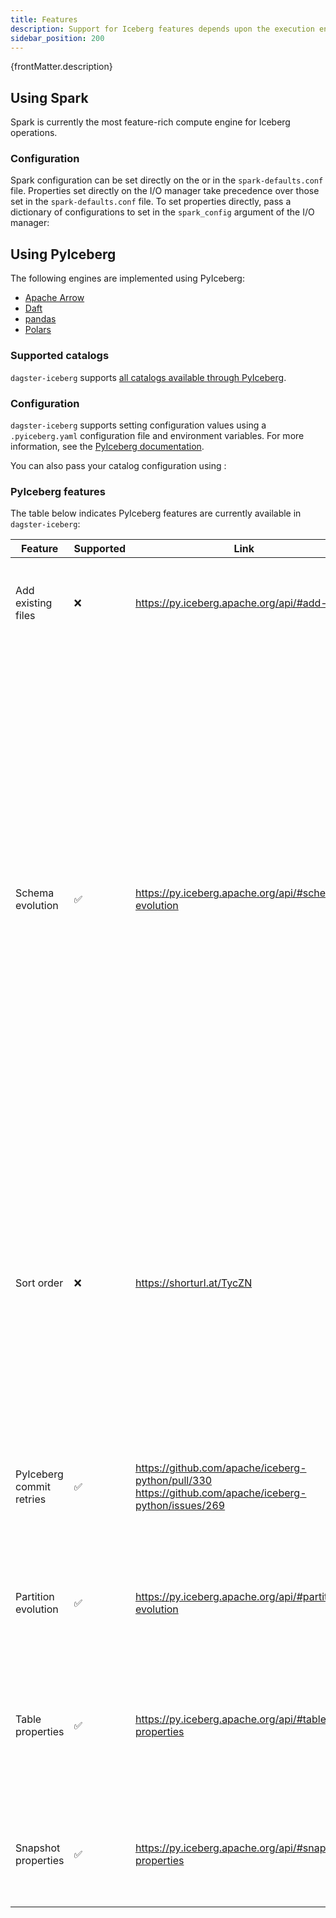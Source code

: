 ```yaml
---
title: Features
description: Support for Iceberg features depends upon the execution engine you choose.
sidebar_position: 200
---
```


<p>{frontMatter.description}</p>

## Using Spark

Spark is currently the most feature-rich compute engine for Iceberg operations.

### Configuration

Spark configuration can be set directly on the <PyObject section="libraries" object="io_manager.spark.SparkIcebergIOManager" module="dagster_iceberg" /> or in the `spark-defaults.conf` file. Properties set directly on the I/O manager take precedence over those set in the `spark-defaults.conf` file. To set properties directly, pass a dictionary of configurations to set in the `spark_config` argument of the I/O manager:

<CodeExample path="docs_snippets/docs_snippets/integrations/iceberg/configuring_spark.py" language="python" />

## Using PyIceberg

The following engines are implemented using PyIceberg:

- [Apache Arrow](https://arrow.apache.org/docs/python/index.html)
- [Daft](https://www.getdaft.io)
- [pandas](https://pandas.pydata.org)
- [Polars](https://pola.rs)

### Supported catalogs

`dagster-iceberg` supports [all catalogs available through PyIceberg](https://py.iceberg.apache.org/configuration/#catalogs).

### Configuration

`dagster-iceberg` supports setting configuration values using a `.pyiceberg.yaml` configuration file and environment variables. For more information, see the [PyIceberg documentation](https://py.iceberg.apache.org/configuration/#setting-configuration-values).

You can also pass your catalog configuration using <PyObject section="libraries" object="config.IcebergCatalogConfig" module="dagster_iceberg" />:

<CodeExample path="docs_snippets/docs_snippets/integrations/iceberg/configuring_pyiceberg.py" language="python" />

### PyIceberg features

The table below indicates PyIceberg features are currently available in `dagster-iceberg`:

| Feature                  | Supported | Link                                                                                                  | Comment                                                                                                                                                                                                                                                                                                                                                                                                                                                                                                                                         |
| ------------------------ | --------- | ----------------------------------------------------------------------------------------------------- | ----------------------------------------------------------------------------------------------------------------------------------------------------------------------------------------------------------------------------------------------------------------------------------------------------------------------------------------------------------------------------------------------------------------------------------------------------------------------------------------------------------------------------------------------- |
| Add existing files       | ❌        | https://py.iceberg.apache.org/api/#add-files                                                          | Useful for existing partitions that users don't want to re-materialize/re-compute.                                                                                                                                                                                                                                                                                                                                                                                                                                                              |
| Schema evolution         | ✅        | https://py.iceberg.apache.org/api/#schema-evolution                                                   | More complicated than e.g. delta lake since updates require diffing input table with existing Iceberg table. This is implemented by checking the schema of incoming data, dropping any columns that no longer exist in the data schema, and then using the `union_by_name()` method to merge the current schema with the table schema. Current implementation has a chance of creating a race condition when e.g. partition A tries to write to a table that has not yet processed a schema update. Should be covered by retrying when writing. |
| Sort order               | ❌        | https://shorturl.at/TycZN                                                                             | Currently limited support in PyIceberg. Sort ordering is supported when creating a table from an Iceberg schema (one must pass the source_id which can be inferred from a PyArrow schema but this is shaky). However, we cannot simply update a sort ordering like a partition or schema spec.                                                                                                                                                                                                                                                  |
| PyIceberg commit retries | ✅        | https://github.com/apache/iceberg-python/pull/330 https://github.com/apache/iceberg-python/issues/269 | PR to add this to PyIceberg is open. Will probably be merged for an upcoming release. Added a custom retry function using Tenacity for the time being.                                                                                                                                                                                                                                                                                                                                                                                          |
| Partition evolution      | ✅        | https://py.iceberg.apache.org/api/#partition-evolution                                                | Create, Update, Delete partitions by updating the Dagster partitions definition.                                                                                                                                                                                                                                                                                                                                                                                                                                                                |
| Table properties         | ✅        | https://py.iceberg.apache.org/api/#table-properties                                                   | Added as metadata on an asset. NB: config options are not checked explicitly because users can add any key-value pair to a table. Available properties [here](https://py.iceberg.apache.org/configuration/#tables).                                                                                                                                                                                                                                                                                                                             |
| Snapshot properties      | ✅        | https://py.iceberg.apache.org/api/#snapshot-properties                                                | Useful for correlating Dagster runs to snapshots by adding tags to snapshot. Not configurable by end-user.                                                                                                                                                                                                                                                                                                                                                                                                                                      |
